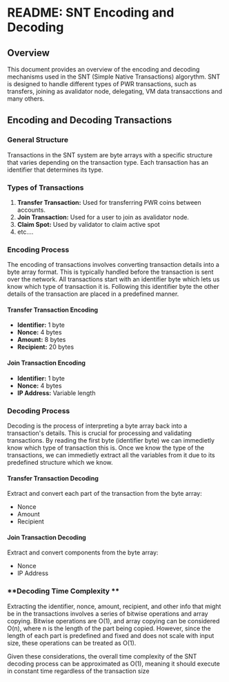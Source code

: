 # README: SNT Encoding and Decoding

## Overview

This document provides an overview of the encoding and decoding mechanisms used in the SNT (Simple Native Transactions) algorythm. SNT is designed to handle different types of PWR transactions, such as transfers, joining as avalidator node, delegating, VM data transacctions and many others.

## Encoding and Decoding Transactions

### General Structure

Transactions in the SNT system are byte arrays with a specific structure that varies depending on the transaction type. Each transaction has an identifier that determines its type.

### **Types of Transactions**

1. **Transfer Transaction:** Used for transferring PWR coins between accounts.
2. **Join Transaction:** Used for a user to join as avalidator node.
3. **Claim Spot:** Used by validator to claim active spot
4. etc....

### **Encoding Process**

The encoding of transactions involves converting transaction details into a byte array format. This is typically handled before the transaction is sent over the network.
All transactions start with an identifier byte which lets us know which type of transaction it is.
Following this identifier byte the other details of the transaction are placed in a predefined manner.

#### Transfer Transaction Encoding
- **Identifier:** 1 byte
- **Nonce:** 4 bytes
- **Amount:** 8 bytes
- **Recipient:** 20 bytes

#### Join Transaction Encoding
- **Identifier:** 1 byte
- **Nonce:** 4 bytes
- **IP Address:** Variable length

### **Decoding Process**

Decoding is the process of interpreting a byte array back into a transaction's details. This is crucial for processing and validating transactions.
By reading the first byte (identifier byte) we can immedietly know which type of transaction this is.
Once we know the type of the transactions, we can immedietly extract all the variables from it due to its predefined structure which we know.

#### Transfer Transaction Decoding
Extract and convert each part of the transaction from the byte array:
   - Nonce
   - Amount
   - Recipient

#### Join Transaction Decoding
Extract and convert components from the byte array:
   - Nonce
   - IP Address

### **Decoding Time Complexity **

Extracting the identifier, nonce, amount, recipient, and other info that might be in the transactions involves a series of bitwise operations and array copying. Bitwise operations are O(1), and array copying can be considered O(n), where n is the length of the part being copied. However, since the length of each part is predefined and fixed and does not scale with input size, these operations can be treated as O(1).

Given these considerations, the overall time complexity of the SNT decoding process can be approximated as O(1), meaning it should execute in constant time regardless of the transaction size
